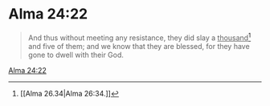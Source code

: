 # Alma 24:22

> And thus without meeting any resistance, they did slay a <u>thousand</u>[^a] and five of them; and we know that they are blessed, for they have gone to dwell with their God.

[Alma 24:22](https://www.churchofjesuschrist.org/study/scriptures/bofm/alma/24?lang=eng&id=p22#p22)


[^a]: [[Alma 26.34|Alma 26:34.]]
